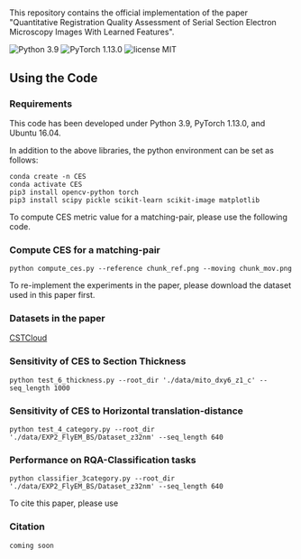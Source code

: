 # 
This repository contains the official implementation of the paper 
"Quantitative Registration Quality Assessment of Serial Section Electron Microscopy Images With Learned Features".


![Python 3.9](https://img.shields.io/badge/python-3.9-green.svg?style=plastic) ![PyTorch 1.13.0](https://img.shields.io/badge/pytorch-1.13.0-green.svg?style=plastic) 
![license MIT](https://img.shields.io/github/license/HaoranChen-CASIA/CES?style=plastic)

## Using the Code
### Requirements
This code has been developed under Python 3.9, PyTorch 1.13.0, and Ubuntu 16.04.

In addition to the above libraries, the python environment can be set as follows:

```shell
conda create -n CES
conda activate CES
pip3 install opencv-python torch
pip3 install scipy pickle scikit-learn scikit-image matplotlib
```

To compute CES metric value for a matching-pair, please use the following code.
### Compute CES for a matching-pair
```Register
python compute_ces.py --reference chunk_ref.png --moving chunk_mov.png
```

To re-implement the experiments in the paper, please download the dataset used in this paper first.
### Datasets in the paper

[CSTCloud]()

### Sensitivity of CES to Section Thickness
```Register
python test_6_thickness.py --root_dir './data/mito_dxy6_z1_c' --seq_length 1000
```

### Sensitivity of CES to Horizontal translation-distance
```Register
python test_4_category.py --root_dir './data/EXP2_FlyEM_BS/Dataset_z32nm' --seq_length 640
```

### Performance on RQA-Classification tasks
```Register
python classifier_3category.py --root_dir './data/EXP2_FlyEM_BS/Dataset_z32nm' --seq_length 640
```

To cite this paper, please use
### Citation
```
coming soon
```
